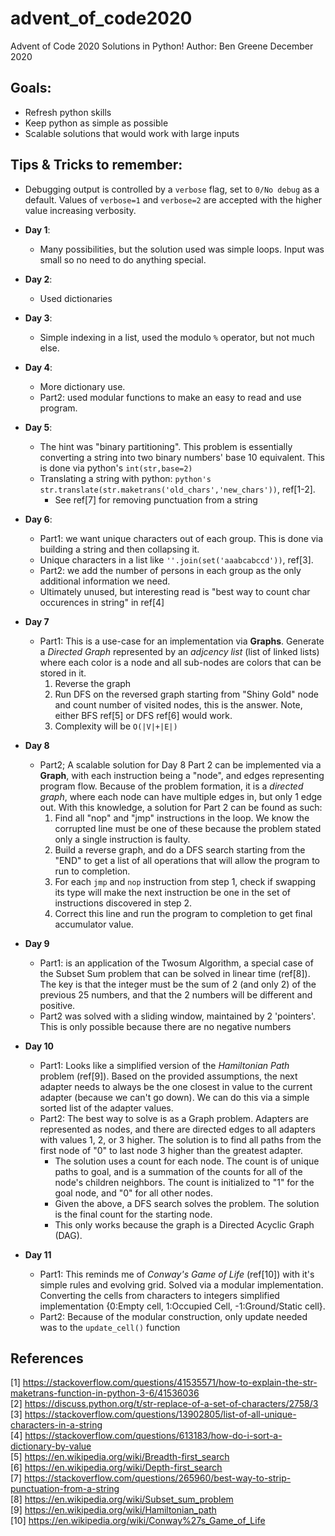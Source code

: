 # advent_of_code2020
Advent of Code 2020 Solutions in Python!
Author: Ben Greene
December 2020

## Goals:
- Refresh python skills
- Keep python as simple as possible
- Scalable solutions that would work with large inputs

## Tips & Tricks to remember:

- Debugging output is controlled by a `verbose` flag, set to `0/No debug` as a default. Values of `verbose=1` and `verbose=2` are accepted with the higher value increasing verbosity.

- **Day 1**:
  - Many possibilities, but the solution used was simple loops. Input was small so no need to do anything special.
- **Day 2**:
  - Used dictionaries
- **Day 3**:
  - Simple indexing in a list, used the modulo `%` operator, but not much else.
- **Day 4**:
  - More dictionary use. 
  - Part2: used modular functions to make an easy to read and use program.
- **Day 5**: 
  - The hint was "binary partitioning". This problem is essentially converting a string into two binary numbers' base 10 equivalent. This is done via python's `int(str,base=2)`
  - Translating a string with python: ```python's str.translate(str.maketrans('old_chars','new_chars'))```, ref[1-2].
    - See ref[7] for removing punctuation from a string
- **Day 6**:
  - Part1: we want unique characters out of each group. This is done via building a string and then collapsing it.
  - Unique characters in a list like `''.join(set('aaabcabccd'))`, ref[3].
  - Part2: we add the number of persons in each group as the only additional information we need. 
  - Ultimately unused, but interesting read is "best way to count char occurences in string" in ref[4]
- **Day 7**
  - Part1: This is a use-case for an implementation via **Graphs**. Generate a *Directed Graph* represented by an *adjcency list* (list of linked lists) where each color is a node and all sub-nodes are colors that can be stored in it. 
  	1. Reverse the graph
  	2. Run DFS on the reversed graph starting from "Shiny Gold" node and count number of visited nodes, this is the answer. Note, either BFS ref[5] or DFS ref[6] would work.
    3. Complexity will be `O(|V|+|E|)`
- **Day 8**
  - Part2; A scalable solution for Day 8 Part 2 can be implemented via a **Graph**, with each instruction being a "node", and edges representing program flow. Because of the problem formation, it is a *directed graph*, where each node can have multiple edges in, but only 1 edge out. With this knowledge, a solution for Part 2 can be found as such:
    1. Find all "nop" and "jmp" instructions in the loop. We know the corrupted line must be one of these because the problem stated only a single instruction is faulty.
    2. Build a reverse graph, and do a DFS search starting from the "END" to get a list of all operations that will allow the program to run to completion.
    3. For each `jmp` and `nop` instruction from step 1, check if swapping its type will make the next instruction be one in the set of instructions discovered in step 2. 
    4. Correct this line and run the program to completion to get final accumulator value.
- **Day 9**
  - Part1: is an application of the Twosum Algorithm, a special case of the Subset Sum problem that can be solved in linear time (ref[8]). The key is that the integer must be the sum of 2 (and only 2) of the previous 25 numbers, and that the 2 numbers will be different and positive.
  - Part2 was solved with a sliding window, maintained by 2 'pointers'. This is only possible because there are no negative numbers
- **Day 10**
  - Part1: Looks like a simplified version of the *Hamiltonian Path* problem (ref[9]). Based on the provided assumptions, the next adapter needs to always be the one closest in value to the current adapter (because we can't go down). We can do this via a simple sorted list of the adapter values.
  - Part2: The best way to solve is as a Graph problem. Adapters are represented as nodes, and there are directed edges to all adapters with values 1, 2, or 3 higher. The solution is to find all paths from the first node of "0" to last node 3 higher than the greatest adapter. 
    - The solution uses a count for each node. The count is of unique paths to goal, and is a summation of the counts for all of the node's children neighbors. The count is initialized to "1" for the goal node, and "0" for all other nodes.
    - Given the above, a DFS search solves the problem. The solution is the final count for the starting node.
    - This only works because the graph is a Directed Acyclic Graph (DAG).
- **Day 11**
  - Part1: This reminds me of *Conway's Game of Life* (ref[10]) with it's simple rules and evolving grid. Solved via a modular implementation. Converting the cells from characters to integers simplified implementation {0:Empty cell, 1:Occupied Cell, -1:Ground/Static cell}.
  - Part2: Because of the modular construction, only update needed was to the `update_cell()` function

## References
[1] https://stackoverflow.com/questions/41535571/how-to-explain-the-str-maketrans-function-in-python-3-6/41536036  
[2] https://discuss.python.org/t/str-replace-of-a-set-of-characters/2758/3  
[3] https://stackoverflow.com/questions/13902805/list-of-all-unique-characters-in-a-string  
[4] https://stackoverflow.com/questions/613183/how-do-i-sort-a-dictionary-by-value  
[5] https://en.wikipedia.org/wiki/Breadth-first_search  
[6] https://en.wikipedia.org/wiki/Depth-first_search  
[7] https://stackoverflow.com/questions/265960/best-way-to-strip-punctuation-from-a-string  
[8] https://en.wikipedia.org/wiki/Subset_sum_problem  
[9] https://en.wikipedia.org/wiki/Hamiltonian_path  
[10] https://en.wikipedia.org/wiki/Conway%27s_Game_of_Life  
